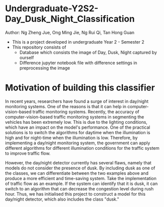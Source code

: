 # Undergraduate-Y2S2-Day_Dusk_Night_Classification
Author: Ng Zheng Jue, Ong Ming Jie, Ng Rui Qi, Tan Hong Guan

* This is a project developed in undergraduate Year 2 - Semester 2
* This repository consists of
  - Database which consists the image of Day, Dusk, Night captured by ourself
  - Difference jupyter notebook file with difference settings in preprocessing the image

# Motivation of building this classifier
In recent years, researchers have found a surge of interest in day/night monitoring systems. One of the reasons is that it can help in computer-vision-based traffic monitoring systems. Recently, the accuracy of computer-vision-based traffic monitoring systems in segmenting the vehicles has been extremely low. This is due to the lighting conditions, which have an impact on the model's performance. One of the practical solutions is to switch the algorithms for daytime when the illumination is high and for night-time when the illumination is low. Therefore, by implementing a day/night monitoring system, the government can apply different algorithms for different illumination conditions for the traffic system to improve traffic flow.

However, the day/night detector currently has several flaws, namely that models do not consider the presence of dusk. By including dusk as one of the classes, we can differentiate between the two examples above and produce a more efficient and time-saving system. Take the implementation of traffic flow as an example. If the system can identify that it is dusk, it can switch to an algorithm that can decrease the congestion level during rush hour. Thus, we has initialised this project to construct a model for this day/night detector, which also includes the class "dusk."
